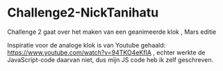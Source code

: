 # Challenge2-NickTanihatu
Challenge 2 gaat over het maken van een geanimeerde klok ,  Mars editie

Inspiratie voor de analoge klok is van Youtube gehaald: https://www.youtube.com/watch?v=94TKO4eKfIA ,
echter werkte de JavaScript-code daarvan niet, dus mijn JS code heb ik zelf geschreven. 
